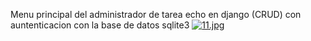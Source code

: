 Menu principal del administrador de tarea echo en django (CRUD) con auntenticacion con la base de datos sqlite3
[![11.jpg](https://i.postimg.cc/d0rBMr9G/11.jpg)](https://postimg.cc/Jy7JZyvh)

